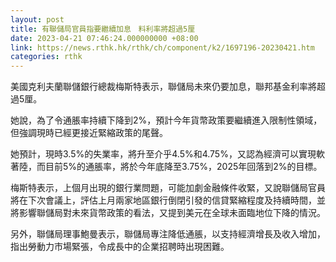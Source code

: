 ```yaml
---
layout: post
title: 有聯儲局官員指要繼續加息　料利率將超過5厘
date: 2023-04-21 07:46:24.000000000 +08:00
link: https://news.rthk.hk/rthk/ch/component/k2/1697196-20230421.htm
categories: rthk
---
```


美國克利夫蘭聯儲銀行總裁梅斯特表示，聯儲局未來仍要加息，聯邦基金利率將超過5厘。

她說，為了令通脹率持續下降到2%，預計今年貨幣政策要繼續進入限制性領域，但強調現時已經更接近緊縮政策的尾聲。

她預計，現時3.5%的失業率，將升至介乎4.5%和4.75%，又認為經濟可以實現軟著陸，而目前5%的通脹率，將於今年底降至3.75%，2025年回落到2%的目標。

梅斯特表示，上個月出現的銀行業問題，可能加劇金融條件收緊，又說聯儲局官員將在下次會議上，評估上月兩家地區銀行倒閉引發的信貸緊縮程度及持續時間，並將影響聯儲局對未來貨幣政策的看法，又提到美元在全球未面臨地位下降的情況。

另外，聯儲局理事鮑曼表示，聯儲局專注降低通脹，以支持經濟增長及收入增加，指出勞動力市場緊張，令成長中的企業招聘時出現困難。
